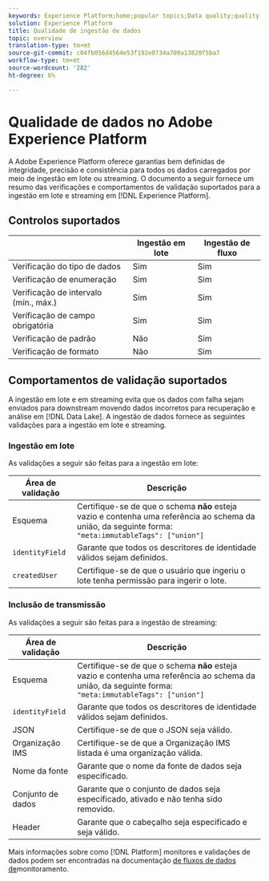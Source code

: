 ```yaml
---
keywords: Experience Platform;home;popular topics;Data quality;quality;Quality;Supported validation;Validation;supported validation;
solution: Experience Platform
title: Qualidade de ingestão de dados
topic: overview
translation-type: tm+mt
source-git-commit: c04fb056d4564e53f192e0734a700a13820f5ba7
workflow-type: tm+mt
source-wordcount: '282'
ht-degree: 6%

---
```



# Qualidade de dados no Adobe Experience Platform

A Adobe Experience Platform oferece garantias bem definidas de integridade, precisão e consistência para todos os dados carregados por meio de ingestão em lote ou streaming. O documento a seguir fornece um resumo das verificações e comportamentos de validação suportados para a ingestão em lote e streaming em [!DNL Experience Platform].

## Controlos suportados

|   | Ingestão em lote | Ingestão de fluxo |
| ------ | --------------- | ------------------- |
| Verificação do tipo de dados | Sim | Sim |
| Verificação de enumeração | Sim | Sim |
| Verificação de intervalo (mín., máx.) | Sim | Sim |
| Verificação de campo obrigatória | Sim | Sim |
| Verificação de padrão | Não | Sim |
| Verificação de formato | Não | Sim |

## Comportamentos de validação suportados

A ingestão em lote e em streaming evita que os dados com falha sejam enviados para downstream movendo dados incorretos para recuperação e análise em [!DNL Data Lake]. A ingestão de dados fornece as seguintes validações para a ingestão em lote e streaming.

### Ingestão em lote

As validações a seguir são feitas para a ingestão em lote:

| Área de validação | Descrição |
| --------------- | ----------- |
| Esquema | Certifique-se de que o schema **não** esteja vazio e contenha uma referência ao schema da união, da seguinte forma: `"meta:immutableTags": ["union"]` |
| `identityField` | Garante que todos os descritores de identidade válidos sejam definidos. |
| `createdUser` | Certifique-se de que o usuário que ingeriu o lote tenha permissão para ingerir o lote. |

### Inclusão de transmissão

As validações a seguir são feitas para a ingestão de streaming:

| Área de validação | Descrição |
| --------------- | ----------- |
| Esquema | Certifique-se de que o schema **não** esteja vazio e contenha uma referência ao schema da união, da seguinte forma: `"meta:immutableTags": ["union"]` |
| `identityField` | Garante que todos os descritores de identidade válidos sejam definidos. |
| JSON | Certifique-se de que o JSON seja válido. |
| Organização IMS | Certifique-se de que a Organização IMS listada é uma organização válida. |
| Nome da fonte | Garante que o nome da fonte de dados seja especificado. |
| Conjunto de dados | Garante que o conjunto de dados seja especificado, ativado e não tenha sido removido. |
| Header | Garante que o cabeçalho seja especificado e seja válido. |

Mais informações sobre como [!DNL Platform] monitores e validações de dados podem ser encontradas na documentação [de fluxos de dados de](./monitor-data-flows.md)monitoramento.
